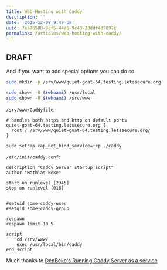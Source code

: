```yaml
---
title: Web Hosting with Caddy
description: ''
date: '2015-12-09 9:49 pm'
uuid: 7ea76588-9cf5-44a6-9c48-28ddf4d9097c
permalink: /articles/web-hosting-with-caddy/
---
```


DRAFT
-----

And if you want to add special options you can do so

```bash
sudo mkdir -p /srv/www/quiet-goat-64.testing.letssecure.org

sudo chown -R $(whoami) /usr/local
sudo chown -R $(whoami) /srv/www
```

`/srv/www/Caddyfile`:
```
# handles both https and http on default ports
quiet-goat-64.testing.letssecure.org {
  root / /srv/www/quiet-goat-64.testing.letssecure.org/
}
```

```
sudo setcap cap_net_bind_service=+ep ./caddy
```

`/etc/init/caddy.conf`:
```
description "Caddy Server startup script"
author "Mathias Beke"

start on runlevel [2345]
stop on runlevel [016]


#setuid some-caddy-user
#setgid some-caddy-group

respawn
respawn limit 10 5

script
    cd /srv/www/
    exec /usr/local/bin/caddy
end script
```

Much thanks to [DenBeke's Running Caddy Server as a service](http://denbeke.be/blog/servers/running-caddy-server-as-a-service/)

